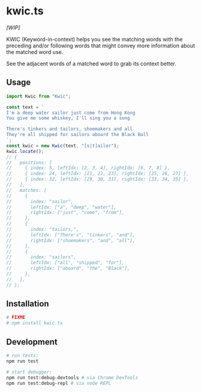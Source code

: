 # kwic.ts

*[WIP]*

KWIC (Keyword-in-context) helps you see the
matching words with the preceding and/or following words that might convey more
information about the matched word use.

See the adjacent words of a matched word to grab its context better.

## Usage

```js
import Kwic from "Kwic";

const text = `
I'm a deep water sailor just come from Hong Kong
You give me some whiskey, I'll sing you a song

There's tinkers and tailors, shoemakers and all
They're all shipped for sailors aboard the Black Ball
`;
const kwic = new Kwic(text, "[s|t]ailor");
kwic.locate();
// {
//   positions: [
//     { index: 5, leftIdx: [2, 3, 4], rightIdx: [6, 7, 8] },
//     { index: 24, leftIdx: [21, 22, 23], rightIdx: [25, 26, 27] },
//     { index: 32, leftIdx: [29, 30, 31], rightIdx: [33, 34, 35] },
//   ],
//   matches: [
//     {
//       index: "sailor",
//       leftIdx: ["a", "deep", "water"],
//       rightIdx: ["just", "come", "from"],
//     },
//     {
//       index: "tailors,",
//       leftIdx: ["There's", "tinkers", "and"],
//       rightIdx: ["shoemakers", "and", "all"],
//     },
//     {
//       index: "sailors",
//       leftIdx: ["all", "shipped", "for"],
//       rightIdx: ["aboard", "the", "Black"],
//     },
//   ],
// };
```

<!-- It's also possible to specify the number of words before and after the matching -->
<!-- word independently *(default is 3)*. -->

## Installation

```bash
# FIXME
# npm install kwic.ts
```

## Development

```bash
# run tests:
npm run test

# start debugger:
npm run test:debug-devtools # via Chrome DevTools
npm run test:debug-repl # via node REPL
```
